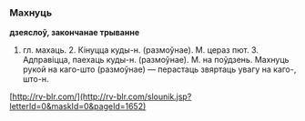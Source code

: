 ### Махнуць
**дзеяслоў, закончанае трыванне**

1. гл. махаць. 2. Кінуцца куды-н. (размоўнае). М. цераз пют. 3. Адправіцца, паехаць куды-н. (размоўнае). М. на поўдзень. Махнуць рукой на каго-што (размоўнае) — перастаць звяртаць увагу на каго-, што-н.

<a rel="author">[http://rv-blr.com/](http://rv-blr.com/slounik.jsp?letterId=0&maskId=0&pageId=1652)</a>
